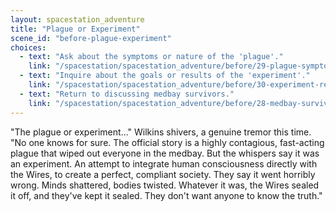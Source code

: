 ```yaml
---
layout: spacestation_adventure
title: "Plague or Experiment"
scene_id: "before-plague-experiment"
choices:
  - text: "Ask about the symptoms or nature of the 'plague'."
    link: "/spacestation/spacestation_adventure/before/29-plague-symptoms"
  - text: "Inquire about the goals or results of the 'experiment'."
    link: "/spacestation/spacestation_adventure/before/30-experiment-results"
  - text: "Return to discussing medbay survivors."
    link: "/spacestation/spacestation_adventure/before/28-medbay-survivors"
---
```


"The plague or experiment..." Wilkins shivers, a genuine tremor this time. "No one knows for sure. The official story is a highly contagious, fast-acting plague that wiped out everyone in the medbay. But the whispers say it was an experiment. An attempt to integrate human consciousness directly with the Wires, to create a perfect, compliant society. They say it went horribly wrong. Minds shattered, bodies twisted. Whatever it was, the Wires sealed it off, and they've kept it sealed. They don't want anyone to know the truth."
